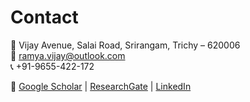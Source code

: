 # Contact

📍 Vijay Avenue, Salai Road, Srirangam, Trichy – 620006  
📧 [ramya.vijay@outlook.com](mailto:ramya.vijay@outlook.com)  
📞 +91-9655-422-172  

🔗 [Google Scholar](#) | [ResearchGate](#) | [LinkedIn](#)
